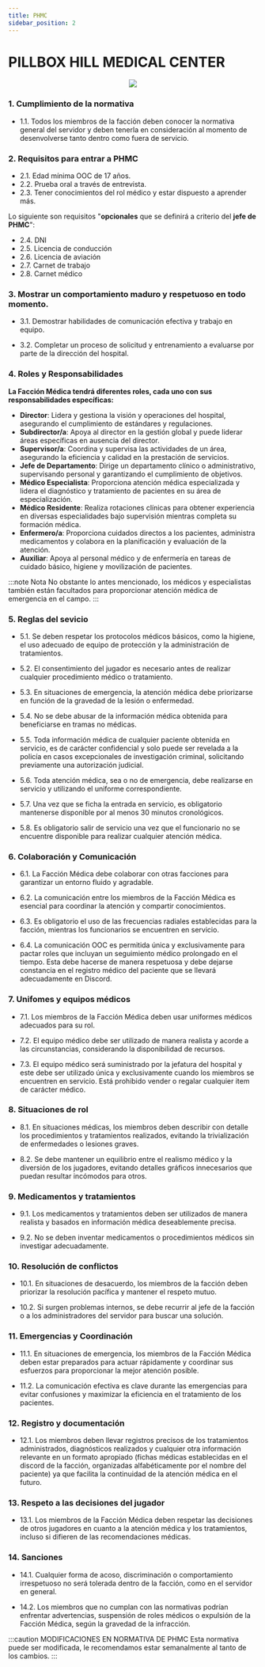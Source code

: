 ```yaml
---
title: PHMC
sidebar_position: 2
---
```

# PILLBOX HILL MEDICAL CENTER

<p align="center">
  <img src="https://i.imgur.com/kxZxXId.png">
</p>

<!-- :::caution MODIFICACIONES EN NORMATIVA DE PILLBOX HILL MEDICAL CENTER
Muy pronto estará disponible para su visualización
::: -->

### 1. Cumplimiento de la normativa

- 1.1. Todos los miembros de la facción deben conocer la normativa general del servidor y deben tenerla en consideración al momento de desenvolverse tanto dentro como fuera de servicio.

### 2. Requisitos para entrar a PHMC

- 2.1. Edad mínima OOC de 17 años.
- 2.2. Prueba oral a través de entrevista.
- 2.3. Tener conocimientos del rol médico y estar dispuesto a aprender más.

Lo siguiente son requisitos "**opcionales** que se definirá a criterio del **jefe de PHMC**":
- 2.4. DNI
- 2.5. Licencia de conducción
- 2.6. Licencia de aviación
- 2.7. Carnet de trabajo
- 2.8. Carnet médico

### 3. Mostrar un comportamiento maduro y respetuoso en todo momento. 

- 3.1. Demostrar habilidades de comunicación efectiva y trabajo en equipo. 

- 3.2. Completar un proceso de solicitud y entrenamiento a evaluarse por parte de la dirección del hospital. 

### 4. Roles y Responsabilidades 

**La Facción Médica tendrá diferentes roles, cada uno con sus responsabilidades específicas:**

- **Director**: Lidera y gestiona la visión y operaciones del hospital, asegurando el cumplimiento de estándares y regulaciones.
- **Subdirector/a**: Apoya al director en la gestión global y puede liderar áreas específicas en ausencia del director.
- **Supervisor/a**: Coordina y supervisa las actividades de un área, asegurando la eficiencia y calidad en la prestación de servicios.
- **Jefe de Departamento**: Dirige un departamento clínico o administrativo, supervisando personal y garantizando el cumplimiento de objetivos.
- **Médico Especialista**: Proporciona atención médica especializada y lidera el diagnóstico y tratamiento de pacientes en su área de especialización.
- **Médico Residente**: Realiza rotaciones clínicas para obtener experiencia en diversas especialidades bajo supervisión mientras completa su formación médica.
- **Enfermero/a**: Proporciona cuidados directos a los pacientes, administra medicamentos y colabora en la planificación y evaluación de la atención.
- **Auxiliar**: Apoya al personal médico y de enfermería en tareas de cuidado básico, higiene y movilización de pacientes.

:::note Nota
No obstante lo antes mencionado, los médicos y especialistas también están facultados para proporcionar atención médica de emergencia en el campo.
:::

### 5. Reglas del sevicio 

- 5.1. Se deben respetar los protocolos médicos básicos, como la higiene, el uso adecuado de equipo de protección y la administración de tratamientos. 

- 5.2. El consentimiento del jugador es necesario antes de realizar cualquier procedimiento médico o tratamiento. 

- 5.3. En situaciones de emergencia, la atención médica debe priorizarse en función de la gravedad de la lesión o enfermedad. 

- 5.4. No se debe abusar de la información médica obtenida para beneficiarse en tramas no médicas. 

- 5.5. Toda información médica de cualquier paciente obtenida en servicio, es de carácter confidencial y solo puede ser revelada a la policía en casos excepcionales de investigación criminal, solicitando previamente una autorización judicial. 

- 5.6. Toda atención médica, sea o no de emergencia, debe realizarse en servicio y utilizando el uniforme correspondiente.  

- 5.7. Una vez que se ficha la entrada en servicio, es obligatorio mantenerse disponible por al menos 30 minutos cronológicos. 

- 5.8. Es obligatorio salir de servicio una vez que el funcionario no se encuentre disponible para realizar cualquier  atención médica. 

### 6. Colaboración y Comunicación 

- 6.1. La Facción Médica debe colaborar con otras facciones  para garantizar un entorno fluido y agradable. 

- 6.2. La comunicación entre los miembros de la Facción Médica es esencial para coordinar la atención y compartir conocimientos. 

- 6.3. Es obligatorio el uso de las frecuencias radiales establecidas para la facción, mientras los funcionarios se encuentren en servicio. 

- 6.4. La comunicación OOC es permitida única y exclusivamente para pactar roles que incluyan un seguimiento médico prolongado en el tiempo. Esta debe hacerse de manera respetuosa y debe dejarse constancia en el registro médico del paciente que se llevará adecuadamente en Discord. 

### 7. Unifomes y equipos médicos 

- 7.1. Los miembros de la Facción Médica deben usar uniformes médicos adecuados para su rol. 

- 7.2. El equipo médico debe ser utilizado de manera realista y acorde a las circunstancias, considerando la disponibilidad de recursos. 

- 7.3. El equipo médico será suministrado por la jefatura del hospital y este debe ser utilizado única y exclusivamente cuando los miembros se encuentren en servicio. Está prohibido vender o regalar cualquier item de carácter médico. 

### 8. Situaciones de rol 

- 8.1. En situaciones médicas, los miembros deben describir con detalle los procedimientos y tratamientos realizados, evitando la trivialización de enfermedades o lesiones graves. 

- 8.2. Se debe mantener un equilibrio entre el realismo médico y la diversión de los jugadores, evitando detalles gráficos innecesarios que puedan resultar incómodos para otros. 

### 9. Medicamentos y tratamientos 

- 9.1. Los medicamentos y tratamientos deben ser utilizados de manera realista y basados en información médica deseablemente precisa. 

- 9.2. No se deben inventar medicamentos o procedimientos médicos sin investigar adecuadamente. 

### 10. Resolución de conflictos 

- 10.1. En situaciones de desacuerdo, los miembros de la facción deben priorizar la resolución pacífica y mantener el respeto mutuo. 

- 10.2. Si surgen problemas internos, se debe recurrir al jefe de la facción o a los administradores del servidor para buscar una solución. 

### 11. Emergencias y Coordinación 

- 11.1. En situaciones de emergencia, los miembros de la Facción Médica deben estar preparados para actuar rápidamente y coordinar sus esfuerzos para proporcionar la mejor atención posible. 

- 11.2. La comunicación efectiva es clave durante las emergencias para evitar confusiones y maximizar la eficiencia en el tratamiento de los pacientes. 

### 12. Registro y documentación 

- 12.1. Los miembros  deben llevar registros precisos de los tratamientos administrados, diagnósticos realizados y cualquier otra información relevante en un formato apropiado (fichas médicas establecidas en el discord de la facción, organizadas alfabéticamente por el nombre del paciente) ya que facilita la continuidad de la atención médica en el futuro. 

### 13. Respeto a las decisiones del jugador 

- 13.1. Los miembros de la Facción Médica deben respetar las decisiones de otros jugadores en cuanto a la atención médica y los tratamientos, incluso si difieren de las recomendaciones médicas. 
 
### 14. Sanciones 

- 14.1. Cualquier forma de acoso, discriminación o comportamiento irrespetuoso no será tolerada dentro de la facción, como en el servidor en general. 

- 14.2. Los miembros que no cumplan con las normativas podrían enfrentar advertencias, suspensión de roles médicos o expulsión de la Facción Médica, según la gravedad de la infracción. 

<!-- ### 15. Actualizaciones y Desarrollo 

- 15.1. Esta normativa está abierta a modificaciones y actualizaciones en función de la retroalimentación de los miembros y la evolución del servidor. 

- 15.2. Los miembros son alentados a expresar sus sugerencias y preocupaciones de manera constructiva para mantener un ambiente de juego excepcional. 

- 15.3. Cada miembro de la Facción Médica tiene la responsabilidad y se compromete a cumplir con estas normas y trabajar en conjunto para mantener un ambiente de juego enriquecedor y divertido. -->

:::caution MODIFICACIONES EN NORMATIVA DE PHMC
Esta normativa puede ser modificada, le recomendamos estar semanalmente al tanto de los cambios.
:::

<!-- # Delitos Mayores y Sus Penas

Los delitos mayores conllevan penas más severas, que pueden incluir multas económicas substanciales y detención en prisión federal. A continuación, se detallan algunos de los delitos mayores y las penas asociadas:

## Robo a Mano Armada:

- Pena Económica: $3000.
- Pena de Detención: 30 minutos en prisión.
- Confiscación del arma.

## Tráfico de Drogas:

- Pena Económica: $7500.
- Pena de Detención: 40 minutos en prisión.

## Robo Agravado:

- Pena Económica: $5000 y posible restitución de bienes.
- Pena de Detención: 20 minutos en prisión.

## Homicidio Involuntario:

- Pena Económica: $7500 y posible compensación a la familia de la víctima.
- Pena de Detención: 1 hora en prisión.

## Secuestro:

- Pena Económica: $8500 y compensación a la víctima.
- Pena de Detención: 1 hora 30 minutos en prisión.

## Asalto a Mano Armada:

- Pena Económica: $3500.
- Pena de Detención: 25 minutos en prisión.

## Robo de Vehículo a Mano Armada:

- Pena Económica: $4200 y posible restitución del vehículo.
- Pena de Detención: 25 minutos en prisión.

## Fraude Financiero:

- Pena Económica: $8500 y restitución de los fondos defraudados.
- Pena de Detención: 50 minutos en prisión.

## Falsificación de Documentos Gubernamentales:

- Pena Económica: $3750.
- Pena de Detención: 20 minutos en prisión.

## Terrorismo:

- Pena Económica: $50000
- Pena de Detención: 3 horas en prisión.

## Secuestro de un Oficial de Policía o Rehén:

- Pena Económica: $34000 y posible compensación.
- Pena de Detención: 2 horas en prisión.

## Robo a un Banco:

- Pena Económica: $12000 y posible restitución de fondos.
- Pena de Detención: 1 hora en prisión.

## Tráfico de Armas de Fuego Ilegales:

- Pena Económica: $19800.
- Pena de Detención: 1 hora en prisión.

## Extorsión:

- Pena Económica: $25800 y posible compensación a la víctima.
- Pena de Detención: 55 minutos en prisión.

Estas penas pueden variar dependiendo de la jurisdicción y las circunstancias específicas de cada caso. Consultar a un abogado es fundamental para comprender mejor las implicaciones legales de estos delitos. -->



